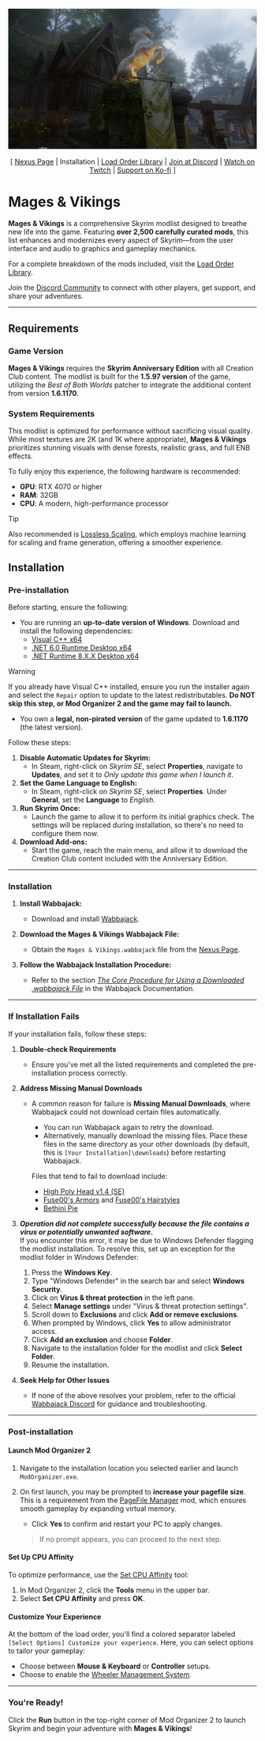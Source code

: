 ![](https://raw.githubusercontent.com/nicolasbertolino/Mages-Vikings/refs/heads/main/banner.jpg)

<p align="center">
  [ <a href="https://www.nexusmods.com/skyrimspecialedition/mods/136238">Nexus Page</a> |
  Installation |
  <a href="https://loadorderlibrary.com/lists/mages-vikings">Load Order Library</a> |
  <a href="https://discord.gg/Newa3dj5pZ">Join at Discord</a> |
  <a href="https://www.twitch.tv/seeyoulhater_">Watch on Twitch</a> |
  <a href="https://ko-fi.com/seeyoulhater">Support on Ko-fi</a> ]
</p>


# Mages & Vikings
**Mages & Vikings** is a comprehensive Skyrim modlist designed to breathe new life into the game. Featuring **over 2,500 carefully curated mods**, this list enhances and modernizes every aspect of Skyrim—from the user interface and audio to graphics and gameplay mechanics. 

For a complete breakdown of the mods included, visit the [Load Order Library](https://loadorderlibrary.com/lists/mages-vikings).

Join the [Discord Community](https://discord.gg/Newa3dj5pZ) to connect with other players, get support, and share your adventures.

---

## Requirements

### Game Version
**Mages & Vikings** requires the **Skyrim Anniversary Edition** with all Creation Club content. The modlist is built for the **1.5.97 version** of the game, utilizing the _Best of Both Worlds_ patcher to integrate the additional content from version **1.6.1170**.

### System Requirements
This modlist is optimized for performance without sacrificing visual quality. While most textures are 2K (and 1K where appropriate), **Mages & Vikings** prioritizes stunning visuals with dense forests, realistic grass, and full ENB effects. 

To fully enjoy this experience, the following hardware is recommended:
- **GPU**: RTX 4070 or higher
- **RAM**: 32GB
- **CPU**: A modern, high-performance processor

>[!TIP]
>Also recommended is [Lossless Scaling](https://store.steampowered.com/app/993090/Lossless_Scaling/), which employs machine learning for scaling and frame generation, offering a smoother experience.


## Installation

### Pre-installation  

Before starting, ensure the following:  

- You are running an **up-to-date version of Windows**. Download and install the following dependencies:  
    - [Visual C++ x64](https://aka.ms/vs/17/release/vc_redist.x64.exe)  
    - [.NET 6.0 Runtime Desktop x64](https://dotnet.microsoft.com/en-us/download/dotnet/thank-you/runtime-desktop-6.0.30-windows-x64-installer)  
    - [.NET Runtime 8.X.X Desktop x64](https://dotnet.microsoft.com/en-us/download/dotnet/8.0)

>[!WARNING]
>If you already have Visual C++ installed, ensure you run the installer again and select the `Repair` option to update to the latest redistributables. **Do NOT skip this step, or Mod Organizer 2 and the game may fail to launch.**

- You own a **legal, non-pirated version** of the game updated to **1.6.1170** (the latest version).  

Follow these steps:
1. **Disable Automatic Updates for Skyrim:**
   - In Steam, right-click on *Skyrim SE*, select **Properties**, navigate to **Updates**, and set it to *Only update this game when I launch it*.
2. **Set the Game Language to English:**
   - In Steam, right-click on *Skyrim SE*, select **Properties**. Under **General**, set the **Language** to *English*.
3. **Run Skyrim Once:**
   - Launch the game to allow it to perform its initial graphics check. The settings will be replaced during installation, so there's no need to configure them now.
4. **Download Add-ons:**
   - Start the game, reach the main menu, and allow it to download the Creation Club content included with the Anniversary Edition.

---

### Installation

1. **Install Wabbajack:**
   - Download and install [Wabbajack](https://www.wabbajack.org/).

2. **Download the Mages & Vikings Wabbajack File:**
   - Obtain the `Mages & Vikings.wabbajack` file from the [Nexus Page](https://www.nexusmods.com/skyrimspecialedition/mods/136238).

3. **Follow the Wabbajack Installation Procedure:**
   - Refer to the section [_The Core Procedure for Using a Downloaded .wabbajack File_](https://wiki.wabbajack.org/user_documentation/Installing%20a%20Modlist.html) in the Wabbajack Documentation.

---

### If Installation Fails  

If your installation fails, follow these steps:  

1. **Double-check Requirements**  
   - Ensure you’ve met all the listed requirements and completed the pre-installation process correctly.  

2. **Address Missing Manual Downloads**  
   - A common reason for failure is **Missing Manual Downloads**, where Wabbajack could not download certain files automatically.  
     - You can run Wabbajack again to retry the download.  
     - Alternatively, manually download the missing files. Place these files in the same directory as your other downloads (by default, this is `[Your Installation]\downloads`) before restarting Wabbajack.  

      Files that tend to fail to download include:  
      - [High Poly Head v1.4 (SE)](https://drive.google.com/file/d/15_0njBUjHKidNnJPmLXEygzGVWsA3Zbq/edit)
      - [Fuse00's Armors](https://www.patreon.com/collection/129990?view=expanded) and [Fuse00's Hairstyles](https://www.patreon.com/collection/209996?view=expanded)
      - [Bethini Pie](https://www.nexusmods.com/site/mods/631?tab=files&file_id=3097)

3. **_Operation did not complete successfully because the file contains a virus or potentially unwanted software._**  
   If you encounter this error, it may be due to Windows Defender flagging the modlist installation. To resolve this, set up an exception for the modlist folder in Windows Defender:  
   1. Press the **Windows Key**.  
   2. Type "Windows Defender" in the search bar and select **Windows Security**.  
   3. Click on **Virus & threat protection** in the left pane.  
   4. Select **Manage settings** under "Virus & threat protection settings".  
   5. Scroll down to **Exclusions** and click **Add or remove exclusions**.  
   6. When prompted by Windows, click **Yes** to allow administrator access.  
   7. Click **Add an exclusion** and choose **Folder**.  
   8. Navigate to the installation folder for the modlist and click **Select Folder**.  
   9. Resume the installation.  

4. **Seek Help for Other Issues**  
   - If none of the above resolves your problem, refer to the official [Wabbajack Discord](https://discord.gg/wabbajack) for guidance and troubleshooting.  

---

### Post-installation

#### Launch Mod Organizer 2
1. Navigate to the installation location you selected earlier and launch `ModOrganizer.exe`.
2. On first launch, you may be prompted to **increase your pagefile size**. This is a requirement from the [PageFile Manager](https://www.nexusmods.com/skyrimspecialedition/mods/128254) mod, which ensures smooth gameplay by expanding virtual memory.
   - Click **Yes** to confirm and restart your PC to apply changes.

   > If no prompt appears, you can proceed to the next step.

#### Set Up CPU Affinity
To optimize performance, use the [Set CPU Affinity](https://www.nexusmods.com/skyrimspecialedition/mods/94636) tool:
1. In Mod Organizer 2, click the **Tools** menu in the upper bar.
2. Select **Set CPU Affinity** and press **OK**.

#### Customize Your Experience
At the bottom of the load order, you'll find a colored separator labeled `[Select Options] Customize your experience`. Here, you can select options to tailor your gameplay:
- Choose between **Mouse & Keyboard** or **Controller** setups.
- Choose to enable the [Wheeler Management System](https://www.nexusmods.com/skyrimspecialedition/mods/97345).

---

### You're Ready!
Click the **Run** button in the top-right corner of Mod Organizer 2 to launch Skyrim and begin your adventure with **Mages & Vikings**!

